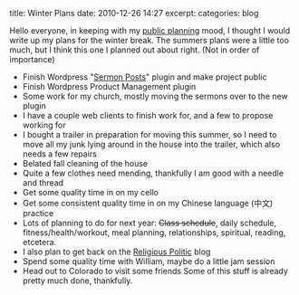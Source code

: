 title: Winter Plans
date: 2010-12-26 14:27
excerpt: 
categories: blog

Hello everyone, in keeping with my [public planning](http://www.davistobias.com/blog/985/summer-plans) mood, I thought I would write up my plans for the winter break. The summers plans were a little too much, but I think this one I planned out about right. (Not in order of importance)

*   Finish Wordpress "[Sermon Posts](http://www.tobiaslabs.com/category/projects/sermon-posts-plugin/)" plugin and make project public
*   Finish Wordpress Product Management plugin
*   Some work for my church, mostly moving the sermons over to the new plugin
*   I have a couple web clients to finish work for, and a few to propose working for
*   I bought a trailer in preparation for moving this summer, so I need to move all my junk lying around in the house into the trailer, which also needs a few repairs
*   Belated fall cleaning of the house
*   Quite a few clothes need mending, thankfully I am good with a needle and thread
*   Get some quality time in on my cello
*   Get some consistent quality time in on my Chinese language (中文) practice
*   Lots of planning to do for next year: <span style="text-decoration: line-through;">Class schedule</span>, daily schedule, fitness/health/workout, meal planning, relationships, spiritual, reading, etcetera.
*   I also plan to get back on the [Religious Politic](http://religiouspolitic.com/) blog
*   Spend some quality time with William, maybe do a little jam session
*   Head out to Colorado to visit some friends
Some of this stuff is already pretty much done, thankfully.